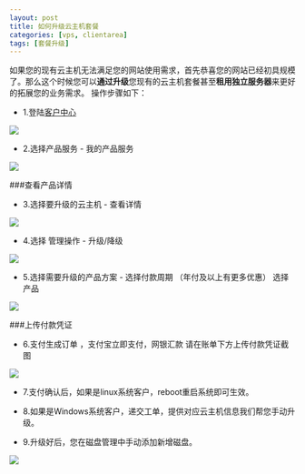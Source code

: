 ```yaml
---
layout: post
title: 如何升级云主机套餐
categories: [vps, clientarea]
tags: [套餐升级]
---
```


如果您的现有云主机无法满足您的网站使用需求，首先恭喜您的网站已经初具规模了。那么这个时候您可以**通过升级**您现有的云主机套餐甚至**租用独立服务器**来更好的拓展您的业务需求。
操作步骤如下：

* 1.登陆[客户中心](http://portal.51hosting.com)

![][1]

* 2.选择产品服务 - 我的产品服务

![][2]

###查看产品详情

* 3.选择要升级的云主机 - 查看详情

![][3]

* 4.选择 管理操作 - 升级/降级

![][4]

* 5.选择需要升级的产品方案 - 选择付款周期 （年付及以上有更多优惠） 选择产品

![][5]


###上传付款凭证

* 6.支付生成订单 ，支付宝立即支付，网银汇款 请在账单下方上传付款凭证截图

![][6]

* 7.支付确认后，如果是linux系统客户，reboot重启系统即可生效。  

* 8.如果是Windows系统客户，递交工单，提供对应云主机信息我们帮您手动升级。

* 9.升级好后，您在磁盘管理中手动添加新增磁盘。

![][7]

[1]:http://voga.emagineconcept.com/caicai/plesk11/S5.jpg
[2]:http://voga.emagineconcept.com/caicai/plesk11/S8.jpg
[3]:http://voga.emagineconcept.com/caicai/plesk11/S9.jpg
[4]:http://voga.emagineconcept.com/caicai/plesk11/S10.jpg
[5]:http://voga.emagineconcept.com/caicai/plesk11/sw1.jpg
[6]:http://voga.emagineconcept.com/caicai/knowledgebase/updatepaid.jpg
[7]:http://voga.emagineconcept.com/caicai/knowledgebase/diskcontrol.jpg